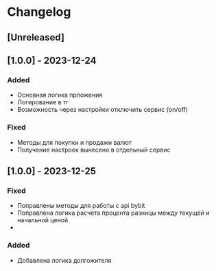 # Changelog

## [Unreleased]

## [1.0.0] - 2023-12-24

### Added

- Основная логика прложения
- Логирование в тг
- Возможность через настройки отключить сервис (on/off)

### Fixed

- Методы для покупки и продажи валют
- Получение настроек вынесено в отдельный сервис

## [1.0.0] - 2023-12-25

### Fixed

- Поправлены методы для работы с api bybit
- Поправлена логика расчета процента разницы между текущей и начальной ценой
- 
### Added

- Добавлена логика долгожителя